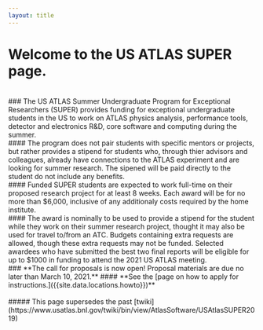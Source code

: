 ```yaml
---
layout: title
---
```


# Welcome to the **US ATLAS SUPER** page. 
<br>
### The US ATLAS Summer Undergraduate Program for Exceptional Researchers (SUPER) provides funding for exceptional undergraduate students in the US to work on ATLAS physics analysis, performance tools, detector and electronics R&D, core software and computing during the summer.
<br>
#### The program does not pair students with specific mentors or projects, but rather provides a stipend for students who, through thier advisors and colleagues, already have connections to the ATLAS experiment and are looking for summer research.  The sipened will be paid directly to the student do not include any benefits. 
<br>
#### Funded SUPER students are expected to work full-time on their proposed research project for at least 8 weeks. Each award will be for no more than $6,000, inclusive of any additionaly costs required by the home institute. 
<br>
#### The award is nominally to be used to provide a stipend for the student while they work on their summer research project, thought it may also be used for travel to/from an ATC. Budgets containing extra requests are allowed, though these extra requests may not be funded. Selected awardees who have submitted the best two final reports will be eligible for up to $1000 in funding to attend the 2021 US ATLAS meeting.
<br>
### **The call for proposals is now open! Proposal materials are due no later than March 10, 2021.** 
#### **See the [page on how to apply for instructions.]({{site.data.locations.howto}})**
<br>
<br>
##### This page supersedes the past [twiki](https://www.usatlas.bnl.gov/twiki/bin/view/AtlasSoftware/USAtlasSUPER2019)
